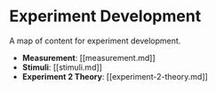 # Experiment Development

A map of content for experiment development.

* **Measurement**: [[measurement.md]]
* **Stimuli**: [[stimuli.md]]
* **Experiment 2 Theory**: [[experiment-2-theory.md]]
